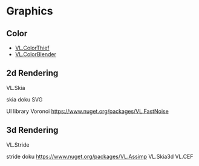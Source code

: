 # Graphics

## Color

* [VL.ColorThief](https://www.nuget.org/packages/VL.ColorThief)
* [VL.ColorBlender](https://www.nuget.org/packages/VL.ColorBlender)

## 2d Rendering

VL.Skia

skia doku
SVG

UI library
 Voronoi
 https://www.nuget.org/packages/VL.FastNoise

## 3d Rendering

VL.Stride

stride doku
https://www.nuget.org/packages/VL.Assimp
VL.Skia3d
VL.CEF


